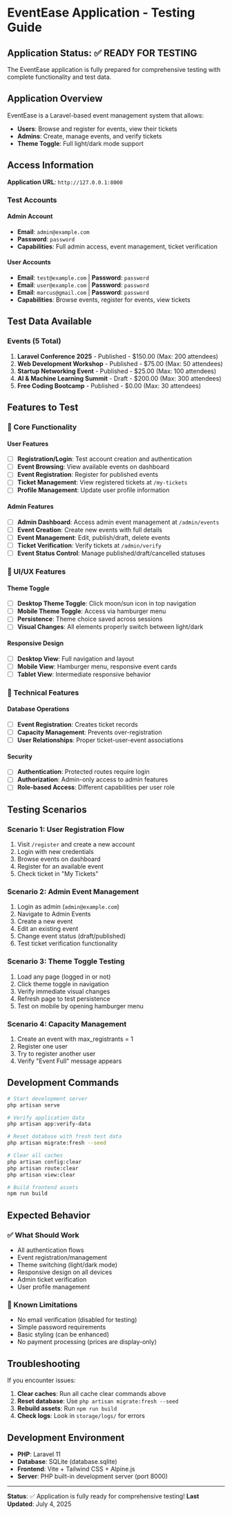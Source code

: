 # EventEase Application - Testing Guide

## Application Status: ✅ READY FOR TESTING

The EventEase application is fully prepared for comprehensive testing with complete functionality and test data.

## Application Overview

EventEase is a Laravel-based event management system that allows:
- **Users**: Browse and register for events, view their tickets
- **Admins**: Create, manage events, and verify tickets
- **Theme Toggle**: Full light/dark mode support

## Access Information

**Application URL**: `http://127.0.0.1:8000`

### Test Accounts

#### Admin Account
- **Email**: `admin@example.com`
- **Password**: `password`
- **Capabilities**: Full admin access, event management, ticket verification

#### User Accounts
- **Email**: `test@example.com` | **Password**: `password`
- **Email**: `user@example.com` | **Password**: `password`
- **Email**: `marcus@gmail.com` | **Password**: `password`
- **Capabilities**: Browse events, register for events, view tickets

## Test Data Available

### Events (5 Total)
1. **Laravel Conference 2025** - Published - $150.00 (Max: 200 attendees)
2. **Web Development Workshop** - Published - $75.00 (Max: 50 attendees)
3. **Startup Networking Event** - Published - $25.00 (Max: 100 attendees)
4. **AI & Machine Learning Summit** - Draft - $200.00 (Max: 300 attendees)
5. **Free Coding Bootcamp** - Published - $0.00 (Max: 30 attendees)

## Features to Test

### 🌟 Core Functionality

#### User Features
- [ ] **Registration/Login**: Test account creation and authentication
- [ ] **Event Browsing**: View available events on dashboard
- [ ] **Event Registration**: Register for published events
- [ ] **Ticket Management**: View registered tickets at `/my-tickets`
- [ ] **Profile Management**: Update user profile information

#### Admin Features
- [ ] **Admin Dashboard**: Access admin event management at `/admin/events`
- [ ] **Event Creation**: Create new events with full details
- [ ] **Event Management**: Edit, publish/draft, delete events
- [ ] **Ticket Verification**: Verify tickets at `/admin/verify`
- [ ] **Event Status Control**: Manage published/draft/cancelled statuses

### 🎨 UI/UX Features

#### Theme Toggle
- [ ] **Desktop Theme Toggle**: Click moon/sun icon in top navigation
- [ ] **Mobile Theme Toggle**: Access via hamburger menu
- [ ] **Persistence**: Theme choice saved across sessions
- [ ] **Visual Changes**: All elements properly switch between light/dark

#### Responsive Design
- [ ] **Desktop View**: Full navigation and layout
- [ ] **Mobile View**: Hamburger menu, responsive event cards
- [ ] **Tablet View**: Intermediate responsive behavior

### 🔧 Technical Features

#### Database Operations
- [ ] **Event Registration**: Creates ticket records
- [ ] **Capacity Management**: Prevents over-registration
- [ ] **User Relationships**: Proper ticket-user-event associations

#### Security
- [ ] **Authentication**: Protected routes require login
- [ ] **Authorization**: Admin-only access to admin features
- [ ] **Role-based Access**: Different capabilities per user role

## Testing Scenarios

### Scenario 1: User Registration Flow
1. Visit `/register` and create a new account
2. Login with new credentials
3. Browse events on dashboard
4. Register for an available event
5. Check ticket in "My Tickets"

### Scenario 2: Admin Event Management
1. Login as admin (`admin@example.com`)
2. Navigate to Admin Events
3. Create a new event
4. Edit an existing event
5. Change event status (draft/published)
6. Test ticket verification functionality

### Scenario 3: Theme Toggle Testing
1. Load any page (logged in or not)
2. Click theme toggle in navigation
3. Verify immediate visual changes
4. Refresh page to test persistence
5. Test on mobile by opening hamburger menu

### Scenario 4: Capacity Management
1. Create an event with max_registrants = 1
2. Register one user
3. Try to register another user
4. Verify "Event Full" message appears

## Development Commands

```bash
# Start development server
php artisan serve

# Verify application data
php artisan app:verify-data

# Reset database with fresh test data
php artisan migrate:fresh --seed

# Clear all caches
php artisan config:clear
php artisan route:clear
php artisan view:clear

# Build frontend assets
npm run build
```

## Expected Behavior

### ✅ What Should Work
- All authentication flows
- Event registration/management
- Theme switching (light/dark mode)
- Responsive design on all devices
- Admin ticket verification
- User profile management

### 🚨 Known Limitations
- No email verification (disabled for testing)
- Simple password requirements
- Basic styling (can be enhanced)
- No payment processing (prices are display-only)

## Troubleshooting

If you encounter issues:

1. **Clear caches**: Run all cache clear commands above
2. **Reset database**: Use `php artisan migrate:fresh --seed`
3. **Rebuild assets**: Run `npm run build`
4. **Check logs**: Look in `storage/logs/` for errors

## Development Environment

- **PHP**: Laravel 11
- **Database**: SQLite (database.sqlite)
- **Frontend**: Vite + Tailwind CSS + Alpine.js
- **Server**: PHP built-in development server (port 8000)

---

**Status**: ✅ Application is fully ready for comprehensive testing!
**Last Updated**: July 4, 2025
